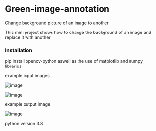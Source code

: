 # Green-image-annotation
Change background picture of an image to another

This mini project shows how to change the background of an image and replace it with another

### Installation
pip install opencv-python aswell as the use of matplotlib and numpy libraries

example input images

![image](https://user-images.githubusercontent.com/57463439/163822554-161b90ad-6216-493d-84ad-408c27409be1.png)

![image](https://user-images.githubusercontent.com/57463439/163822593-39363add-d42f-474b-8c15-130b4346bc8b.png)


example output image

![image](https://user-images.githubusercontent.com/57463439/163822650-30636a0c-46d8-4e96-9787-69adfaf435ce.png)

python version 3.8

